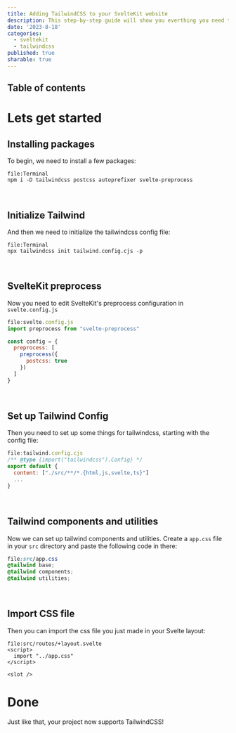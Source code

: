 ```yaml
---
title: Adding TailwindCSS to your SvelteKit website
description: This step-by-step guide will show you everthing you need to know about adding TailwindCSS to your website.
date: '2023-8-18'
categories:
  - sveltekit
  - tailwindcss
published: true
sharable: true
---
```


## Table of contents

# Lets get started

## Installing packages

To begin, we need to install a few packages:

```shell
file:Terminal
npm i -D tailwindcss postcss autoprefixer svelte-preprocess
```

<br>

## Initialize Tailwind

And then we need to initialize the tailwindcss config file:

```shell
file:Terminal
npx tailwindcss init tailwind.config.cjs -p
```

<br>

## SvelteKit preprocess

Now you need to edit SvelteKit's preprocess configuration in `svelte.config.js`

```js
file:svelte.config.js
import preprocess from "svelte-preprocess"

const config = {
  preprocess: [
    preprocess({
      postcss: true
    })
  ]
}
```

<br>

## Set up Tailwind Config

Then you need to set up some things for tailwindcss, starting with the config file:

```js
file:tailwind.config.cjs
/** @type {import("tailwindcss").Config} */
export default {
  content: ["./src/**/*.{html,js,svelte,ts}"]
  ...
}
```

<br>

## Tailwind components and utilities

Now we can set up tailwind components and utilities. Create a `app.css` file in your `src` directory and paste the following code in there:

```css
file:src/app.css
@tailwind base;
@tailwind components;
@tailwind utilities;
```

<br>

## Import CSS file

Then you can import the css file you just made in your Svelte layout:

```svelte
file:src/routes/+layout.svelte
<script>
  import "../app.css"
</script>

<slot />
```

# Done

Just like that, your project now supports TailwindCSS!